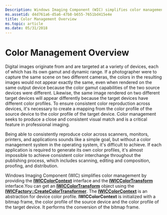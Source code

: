 ```yaml
---
Description: Windows Imaging Component (WIC) simplifies color management by providing the IWICColorContext interface and the IWICColorTransform interface.
ms.assetid: d4d761a6-d5a6-47b8-b655-7651bd415e4e
title: Color Management Overview
ms.topic: article
ms.date: 05/31/2018
---
```


# Color Management Overview

Digital images originate from and are targeted at a variety of devices, each of which has its own gamut and dynamic range. If a photographer were to capture the same scene on two different cameras, the colors in the resulting images would not appear exactly the same, even when rendered on the same output device because the color gamut capabilities of the two source devices were different. Likewise, the same image rendered on two different target devices will appear differently because the target devices have different color profiles. To ensure consistent color reproduction across devices, it's necessary to create a mapping from the color profile of the source device to the color profile of the target device. Color management seeks to produce a close and consistent visual match and is a critical feature in professional imaging.

Being able to consistently reproduce color across scanners, monitors, printers, and applications sounds like a simple goal, but without a color management system in the operating system, it's difficult to achieve. If each application is required to generate its own color profiles, it's almost impossible to achieve consistent color interchange throughout the publishing process, which includes scanning, editing and composition, proofing, and distribution.

Windows Imaging Component (WIC) simplifies color management by providing the [**IWICColorContext**](/windows/desktop/api/Wincodec/nn-wincodec-iwiccolorcontext) interface and the [**IWICColorTransform**](/windows/desktop/api/Wincodec/nn-wincodec-iwiccolortransform) interface.You can get an [**IWICColorTransform**](/windows/desktop/api/Wincodec/nn-wincodec-iwiccolortransform) object using the [**IWICFactory::CreateColorTransformer**](/windows/desktop/api/Wincodec/nf-wincodec-iwicimagingfactory-createcolortransformer). The [**IWICColorContext**](/windows/desktop/api/Wincodec/nn-wincodec-iwiccolorcontext) is an abstraction for device color profile. **IWICColorContext** is initialized with a bitmap frame, the color profile of the source device and the color profile of the target device. It performs the conversion of the bitmap frame.

 

 



